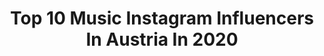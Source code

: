 ---
title: Top 10 Music Instagram Influencers In Austria In 2020
description: >-
  Find top music Instagram influencers in Austria in 2020. Most popular hashtags: #corona #fitgirl #portrait #wochenende.
platform: Instagram
profiles:
  - username: "anika_isabella"
    fullname: >-
      anika-isabella
    location: "Austria"
    followers: 6293
    engagement: 1808
    commentsToLikes: 0.040598
    id: ck0vymkdf4qp80i19p0x2pset
    verified: false
    hashtags: "#slipknot, #black, #fitgirl, #inweekday"
  - username: "dominiquejardin"
    fullname: >-
      Dominique Jardin™
    location: "Austria"
    followers: 29102
    engagement: 307
    commentsToLikes: 0.075775
    id: ck55ocvuz849g0i11dxwboa00
    verified: true
    hashtags: "#magicmoments, #practiceiseverything, #mykonos, #okbye"
  - username: "bellagialla"
    fullname: >-
      VERONIKA RIEDL 🎤
    location: "Austria"
    followers: 4670
    engagement: 1612
    commentsToLikes: 0.083217
    id: ck8t3cflr2qpz0j783o6t7u00
    verified: false
    hashtags: "#beautifullight, #frozen, #kuchen, #samstag"
  - username: "missk8"
    fullname: >-
      Miss K8
    location: "Austria"
    followers: 326987
    engagement: 538
    commentsToLikes: 0.015690
    id: ck5hg5gxd10po0i11nxgmv9ao
    verified: true
    hashtags: "#missk8, #missk8newalbum, #savethesummer, #theqontinent"
  - username: "iamdanielgraves"
    fullname: >-
      Daniel Graves
    location: "Austria"
    followers: 14236
    engagement: 1170
    commentsToLikes: 0.051847
    id: ckap2y3j00t7v0i78vmoh231v
    verified: false
    hashtags: "#lockdown2020, #aestheticperfection, #covid, #austria"
  - username: "amywaldamy"
    fullname: >-
      AMY WALD
    location: "Austria"
    followers: 17668
    engagement: 1687
    commentsToLikes: 0.028687
    id: ck5q7pu1d2ltr0i11xu4nv8cp
    verified: false
    hashtags: "#breakthemfashion, #stayathome, #liebesleben"
  - username: "kate.cycling"
    fullname: >-
      Kasia
    location: "Austria"
    followers: 6676
    engagement: 1674
    commentsToLikes: 0.026218
    id: ck8tcb2bfywki0j78lxgfljmu
    verified: false
    hashtags: "#gravel, #skincare, #cobblestone, #selbstgekauft"
  - username: "officialandyb"
    fullname: >-
      ANDY BLIZZY
    location: "Austria"
    followers: 21142
    engagement: 510
    commentsToLikes: 0.061281
    id: ck8wfih74frc20j782qw46f14
    verified: false
    hashtags: "#vintagestyle, #corona, #vibes, #wochenende"
  - username: "sdarling_33"
    fullname: >-
      Scott Darling
    location: "Austria"
    followers: 81350
    engagement: 446
    commentsToLikes: 0.008397
    id: ck5bw8lsrl7k30i11k6h04y2j
    verified: true
    hashtags: "#sharklife, #model, #notredamehounds, #teamlabborderless"
  - username: "ninasofiemusicofficial"
    fullname: >-
      Nina-Sofie
    location: "Austria"
    followers: 49607
    engagement: 304
    commentsToLikes: 0.039335
    id: ck6u006z6cvtj0j71covge4g5
    verified: false
    hashtags: "#bunny, #gfesd, #brahms, #corona"
---